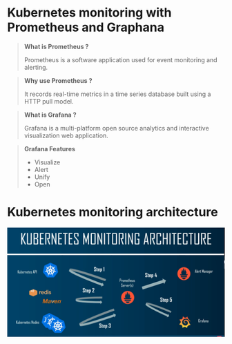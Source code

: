 # Kubernetes monitoring with Prometheus and Graphana

> **What is Prometheus ?**
> 
> Prometheus is a software application used for event monitoring and alerting.
 
> **Why use Prometheus ?**
> 
> It records real-time metrics in a time series database built using a HTTP pull model.

> **What is Grafana ?**
>
> Grafana is a multi-platform open source analytics and interactive visualization web application.


> **Grafana Features**
>
> - Visualize
> - Alert
> - Unify
> - Open

# Kubernetes monitoring architecture
![kubernetes-monitoring-architecture](images/kubernetes-monitoring-architecture.png)